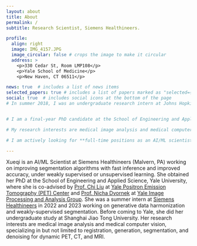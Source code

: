 ```yaml
---
layout: about
title: About
permalink: /
subtitle: Research Scientist, Siemens Healthineers.

profile:
  align: right
  image: IMG_4157.JPG
  image_circular: false # crops the image to make it circular
  address: >
    <p>330 Cedar St, Room LMP108</p>
    <p>Yale School of Medicine</p>
    <p>New Haven, CT 06511</p>

news: true  # includes a list of news items
selected_papers: true # includes a list of papers marked as "selected={true}"
social: true  # includes social icons at the bottom of the page
# In summer 2018, I was an undergraduate research intern at Johns Hopkins University, fortunately under the supervision of [Prof. Web Stayman](https://www.bme.jhu.edu/people/faculty/j-webster-stayman/) and [Dr. Grace Gang](https://engineering.jhu.edu/faculty/grace-gang/) at [AIAI Lab](https://aiai.jhu.edu/). 


# I am a final-year PhD candidate at the School of Engineering and Applied Science, Yale University, where I am fortunately co-advised by [Prof. Chi Liu](https://seas.yale.edu/faculty-research/faculty-directory/chi-liu) at [Yale Positron Emission Tomography (PET) Center](https://medicine.yale.edu/pet/) and [Prof. Nicha Dvornek](http://www.hellonicha.com/) at [Yale Image Processing and Analysis Group](https://medicine.yale.edu/bioimaging/ipa/people/). In summer 2023, I was an AI software engineer intern at [Siemens Healthineers](https://www.siemens-healthineers.com/) (Knoxville, TN) working on generative data harmonization. In summer 2022, I was an image analytics intern at [Siemens Healthineers](https://www.siemens-healthineers.com/) (Malvern, PA) working on weakly-supervised segmentation. Before coming to Yale, I did my undergraduate study at Shanghai Jiao Tong University fortunately supervised by [Prof. Jun Zhao](https://bme.sjtu.edu.cn/En/FacultyDetail/76). In summer 2018, I was an undergraduate research assistant at Johns Hopkins University fortunately supervised by [Prof. Web Stayman](https://www.bme.jhu.edu/people/faculty/j-webster-stayman/) working on CT denoising network analysis. 

# My research interests are medical image analysis and medical computer vision, specializing in but not limited to registration, generation, segmentation, and denoising for dynamic PET, CT, and MRI.

# I am actively looking for **full-time positions as an AI/ML scientist/engineer**. Please feel free to contact me at [xueqi.guo@yale.edu](mailto:xueqi.guo@yale.edu) and find my CV [here](https://gxq1998.github.io/assets/pdf/CV_Nov23.pdf).

---
```


Xueqi is an AI/ML Scientist at Siemens Healthineers (Malvern, PA) working on improving segmentation algorithms with fast inference and improved accuracy, under weakly supervised or unsupervised learning. She obtained her PhD at the School of Engineering and Applied Science, Yale University, where she is co-advised by [Prof. Chi Liu](https://seas.yale.edu/faculty-research/faculty-directory/chi-liu) at [Yale Positron Emission Tomography (PET) Center](https://medicine.yale.edu/pet/) and [Prof. Nicha Dvornek](http://www.hellonicha.com/) at [Yale Image Processing and Analysis Group](https://medicine.yale.edu/bioimaging/ipa/people/). She was a summer intern at [Siemens Healthineers](https://www.siemens-healthineers.com/) in 2022 and 2023 working on generative data harmonization and weakly-supervised segmentation. Before coming to Yale, she did her undergraduate study at Shanghai Jiao Tong University. Her research interests are medical image analysis and medical computer vision, specializing in but not limited to registration, generation, segmentation, and denoising for dynamic PET, CT, and MRI.
